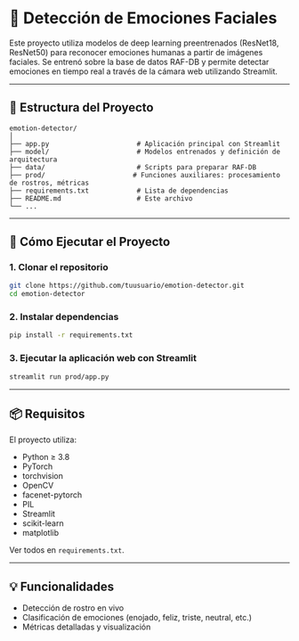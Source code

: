# 🧠 Detección de Emociones Faciales

Este proyecto utiliza modelos de deep learning preentrenados (ResNet18, ResNet50) para reconocer emociones humanas a partir de imágenes faciales. Se entrenó sobre la base de datos RAF-DB y permite detectar emociones en tiempo real a través de la cámara web utilizando Streamlit.

---

## 📁 Estructura del Proyecto

```
emotion-detector/
│
├── app.py                      # Aplicación principal con Streamlit
├── model/                      # Modelos entrenados y definición de arquitectura
├── data/                       # Scripts para preparar RAF-DB
├── prod/                      # Funciones auxiliares: procesamiento de rostros, métricas
├── requirements.txt            # Lista de dependencias
├── README.md                   # Este archivo
└── ...
```

---

## 🚀 Cómo Ejecutar el Proyecto

### 1. Clonar el repositorio

```bash
git clone https://github.com/tuusuario/emotion-detector.git
cd emotion-detector
```

### 2. Instalar dependencias

```bash
pip install -r requirements.txt
```

### 3. Ejecutar la aplicación web con Streamlit

```bash
streamlit run prod/app.py
```

---

## 📦 Requisitos

El proyecto utiliza:

- Python ≥ 3.8  
- PyTorch  
- torchvision  
- OpenCV  
- facenet-pytorch  
- PIL  
- Streamlit  
- scikit-learn  
- matplotlib  

Ver todos en `requirements.txt`.

---

## 💡 Funcionalidades

- Detección de rostro en vivo
- Clasificación de emociones (enojado, feliz, triste, neutral, etc.)
- Métricas detalladas y visualización
